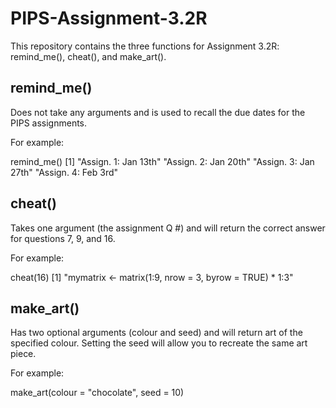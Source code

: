 # PIPS-Assignment-3.2R
This repository contains the three functions for Assignment 3.2R: remind_me(), cheat(), and make_art().

## remind_me() 
Does not take any arguments and is used to recall the due dates for the PIPS assignments.

For example:

remind_me()
[1] "Assign. 1: Jan 13th" "Assign. 2: Jan 20th" "Assign. 3: Jan 27th" "Assign. 4: Feb 3rd" 

## cheat() 
Takes one argument (the assignment Q #) and will return the correct answer for questions 7, 9, and 16.

For example:

cheat(16)
[1] "mymatrix <- matrix(1:9, nrow = 3, byrow = TRUE) * 1:3"

## make_art() 
Has two optional arguments (colour and seed) and will return art of the specified colour. Setting the seed will allow you to recreate the same art piece.

For example:

make_art(colour = "chocolate", seed = 10)
